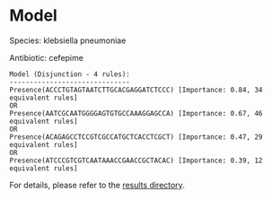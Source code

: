 
# Model

Species: klebsiella pneumoniae

Antibiotic: cefepime

```
Model (Disjunction - 4 rules):
------------------------------
Presence(ACCCTGTAGTAATCTTGCACGAGGATCTCCC) [Importance: 0.84, 34 equivalent rules]
OR
Presence(AATCGCAATGGGGAGTGTGCCAAAGGAGCCA) [Importance: 0.67, 46 equivalent rules]
OR
Presence(ACAGAGCCTCCGTCGCCATGCTCACCTCGCT) [Importance: 0.47, 29 equivalent rules]
OR
Presence(ATCCCGTCGTCAATAAACCGAACCGCTACAC) [Importance: 0.39, 12 equivalent rules]

```

For details, please refer to the [results directory](../../../../../results/scm_b/klebsiella+pneumoniae/cefepime/repeat_7/).

